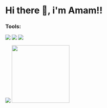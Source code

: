 # Hi there 👋, i'm Amam!!

### Tools:
<p>
    <img src="https://img.shields.io/badge/Text%20Editor-Visual%20Studio%20Code-blue?&logo=visual%20studio%20code&logoColor=blue" />
    <img src="https://img.shields.io/badge/Code-JavaScript-informational?logo=javascript&color=yellow&logoColor=yellow" />
    <img src="https://gpvc.arturio.dev/ahmadamam12" />
</p>

<p>
    <img src="https://github-readme-stats.vercel.app/api?username=ahmadamam12&hide=contribs,prs&show_icons=true&hide_border=true&title_color=000" />
    <img src="https://github-readme-stats.vercel.app/api/top-langs/?username=ahmadamam12&layout=compact" height=180 />
</p>

<!--
**ahmadAmam12/ahmadamam12** is a ✨ _special_ ✨ repository because its `README.md` (this file) appears on your GitHub profile.

Here are some ideas to get you started:

- 🔭 I’m currently working on ...
- 🌱 I’m currently learning ...
- 👯 I’m looking to collaborate on ...
- 🤔 I’m looking for help with ...
- 💬 Ask me about ...
- 📫 How to reach me: ...
- 😄 Pronouns: ...
- ⚡ Fun fact: ...
-->

